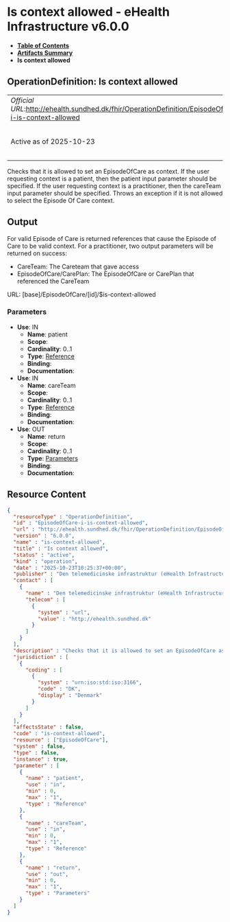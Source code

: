 # Is context allowed - eHealth Infrastructure v6.0.0

* [**Table of Contents**](toc.md)
* [**Artifacts Summary**](artifacts.md)
* **Is context allowed**

## OperationDefinition: Is context allowed 

| | |
| :--- | :--- |
| *Official URL*:http://ehealth.sundhed.dk/fhir/OperationDefinition/EpisodeOfCare-i-is-context-allowed | *Version*:6.0.0 |
| Active as of 2025-10-23 | *Computable Name*:is-context-allowed |

 
Checks that it is allowed to set an EpisodeOfCare as context. If the user requesting context is a patient, then the patient input parameter should be specified. If the user requesting context is a practitioner, then the careTeam input parameter should be specified. Throws an exception if it is not allowed to select the Episode Of Care context. 

## Output

 
For valid Episode of Care is returned references that cause the Episode of Care to be valid context. For a practitioner, two output parameters will be returned on success: 
* CareTeam: The Careteam that gave access
* EpisodeOfCare/CarePlan: The EpisodeOfCare or CarePlan that referenced the CareTeam
 

URL: [base]/EpisodeOfCare/[id]/$is-context-allowed

### Parameters

* **Use**: IN
  * **Name**: patient
  * **Scope**: 
  * **Cardinality**: 0..1
  * **Type**: [Reference](http://hl7.org/fhir/R4/references.html#Reference)
  * **Binding**: 
  * **Documentation**: 
* **Use**: IN
  * **Name**: careTeam
  * **Scope**: 
  * **Cardinality**: 0..1
  * **Type**: [Reference](http://hl7.org/fhir/R4/references.html#Reference)
  * **Binding**: 
  * **Documentation**: 
* **Use**: OUT
  * **Name**: return
  * **Scope**: 
  * **Cardinality**: 0..1
  * **Type**: [Parameters](http://hl7.org/fhir/R4/parameters.html)
  * **Binding**: 
  * **Documentation**: 



## Resource Content

```json
{
  "resourceType" : "OperationDefinition",
  "id" : "EpisodeOfCare-i-is-context-allowed",
  "url" : "http://ehealth.sundhed.dk/fhir/OperationDefinition/EpisodeOfCare-i-is-context-allowed",
  "version" : "6.0.0",
  "name" : "is-context-allowed",
  "title" : "Is context allowed",
  "status" : "active",
  "kind" : "operation",
  "date" : "2025-10-23T10:25:37+00:00",
  "publisher" : "Den telemedicinske infrastruktur (eHealth Infrastructure)",
  "contact" : [
    {
      "name" : "Den telemedicinske infrastruktur (eHealth Infrastructure)",
      "telecom" : [
        {
          "system" : "url",
          "value" : "http://ehealth.sundhed.dk"
        }
      ]
    }
  ],
  "description" : "Checks that it is allowed to set an EpisodeOfCare as context.\r\nIf the user requesting context is a patient, then the patient input parameter should be specified.\r\nIf the user requesting context is a practitioner, then the careTeam input parameter should be specified.\r\nThrows an exception if it is not allowed to select the Episode Of Care context.\r\n## Output\r\nFor valid Episode of Care is returned references that cause the Episode of Care to be valid context. \r\nFor a practitioner, two output parameters will be returned on success:\r\n- CareTeam: The Careteam that gave access\r\n- EpisodeOfCare/CarePlan: The EpisodeOfCare or CarePlan that referenced the CareTeam",
  "jurisdiction" : [
    {
      "coding" : [
        {
          "system" : "urn:iso:std:iso:3166",
          "code" : "DK",
          "display" : "Denmark"
        }
      ]
    }
  ],
  "affectsState" : false,
  "code" : "is-context-allowed",
  "resource" : ["EpisodeOfCare"],
  "system" : false,
  "type" : false,
  "instance" : true,
  "parameter" : [
    {
      "name" : "patient",
      "use" : "in",
      "min" : 0,
      "max" : "1",
      "type" : "Reference"
    },
    {
      "name" : "careTeam",
      "use" : "in",
      "min" : 0,
      "max" : "1",
      "type" : "Reference"
    },
    {
      "name" : "return",
      "use" : "out",
      "min" : 0,
      "max" : "1",
      "type" : "Parameters"
    }
  ]
}

```
